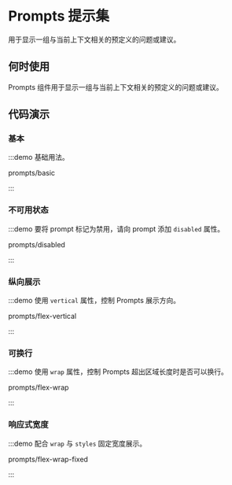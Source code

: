 
# Prompts 提示集

用于显示一组与当前上下文相关的预定义的问题或建议。

## 何时使用

Prompts 组件用于显示一组与当前上下文相关的预定义的问题或建议。

## 代码演示

### 基本

:::demo 基础用法。

prompts/basic

:::

### 不可用状态

:::demo 要将 prompt 标记为禁用，请向 prompt 添加 `disabled` 属性。

prompts/disabled

:::

### 纵向展示

:::demo 使用 `vertical` 属性，控制 Prompts 展示方向。

prompts/flex-vertical

:::

### 可换行

:::demo 使用 `wrap` 属性，控制 Prompts 超出区域长度时是否可以换行。

prompts/flex-wrap

:::

### 响应式宽度

:::demo 配合 `wrap` 与 `styles` 固定宽度展示。

prompts/flex-wrap-fixed

:::
